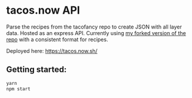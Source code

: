 # tacos.now API

Parse the recipes from the tacofancy repo to create JSON with all layer data. Hosted as an express API. Currently using [my forked version of the repo](https://github.com/w3cj/tacofancy) with a consistent format for recipes.

Deployed here: https://tacos.now.sh/

## Getting started:

```sh
yarn
npm start
```
